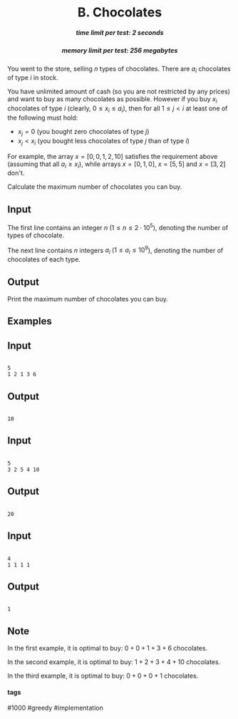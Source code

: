 <h1 style='text-align: center;'> B. Chocolates</h1>

<h5 style='text-align: center;'>time limit per test: 2 seconds</h5>
<h5 style='text-align: center;'>memory limit per test: 256 megabytes</h5>

You went to the store, selling $n$ types of chocolates. There are $a_i$ chocolates of type $i$ in stock.

You have unlimited amount of cash (so you are not restricted by any prices) and want to buy as many chocolates as possible. However if you buy $x_i$ chocolates of type $i$ (clearly, $0 \le x_i \le a_i$), then for all $1 \le j < i$ at least one of the following must hold:

* $x_j = 0$ (you bought zero chocolates of type $j$)
* $x_j < x_i$ (you bought less chocolates of type $j$ than of type $i$)

For example, the array $x = [0, 0, 1, 2, 10]$ satisfies the requirement above (assuming that all $a_i \ge x_i$), while arrays $x = [0, 1, 0]$, $x = [5, 5]$ and $x = [3, 2]$ don't.

Calculate the maximum number of chocolates you can buy.

## Input

The first line contains an integer $n$ ($1 \le n \le 2 \cdot 10^5$), denoting the number of types of chocolate.

The next line contains $n$ integers $a_i$ ($1 \le a_i \le 10^9$), denoting the number of chocolates of each type.

## Output

Print the maximum number of chocolates you can buy.

## Examples

## Input


```

5
1 2 1 3 6

```
## Output


```

10
```
## Input


```

5
3 2 5 4 10

```
## Output


```

20
```
## Input


```

4
1 1 1 1

```
## Output


```

1
```
## Note

In the first example, it is optimal to buy: $0 + 0 + 1 + 3 + 6$ chocolates.

In the second example, it is optimal to buy: $1 + 2 + 3 + 4 + 10$ chocolates.

In the third example, it is optimal to buy: $0 + 0 + 0 + 1$ chocolates.



#### tags 

#1000 #greedy #implementation 